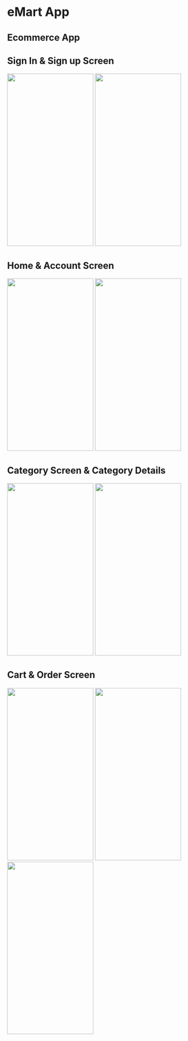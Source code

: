 # eMart App
## Ecommerce App

## Sign In & Sign up Screen
<r>
  <img src="https://github.com/ThamannaUsman/eMart-ecommerce-app/assets/147228856/c29f5ad8-74d4-4fe9-9e8c-a2786b246722" width="200" height="400">
  <img src="https://github.com/ThamannaUsman/eMart-ecommerce-app/assets/147228856/fbe43d98-cc13-4a2a-a23e-a045e2ef303c" width="200" height="400">
</r>

## Home & Account Screen
<r>
  <img src="https://github.com/ThamannaUsman/eMart-ecommerce-app/assets/147228856/bd1f2fab-d549-4124-a521-05511bd46c68" width="200" height="400">
  <img src="https://github.com/ThamannaUsman/eMart-ecommerce-app/assets/147228856/bc8ed634-699c-43f5-bafa-60751b5ce9ce" width="200" height="400">
</r>

## Category Screen & Category Details
<r>
  <img src="https://github.com/ThamannaUsman/eMart-ecommerce-app/assets/147228856/a8e98897-182d-4d3c-a99f-7bee219e795d" width="200" height="400">
  <img src="https://github.com/ThamannaUsman/eMart-ecommerce-app/assets/147228856/681ef0d6-096e-4f47-8b2c-c265f6a19f5b" width="200" height="400">
</r>

## Cart & Order Screen
<r>
  <img src="https://github.com/ThamannaUsman/eMart-ecommerce-app/assets/147228856/d67f4824-e66c-4a13-b216-4e4252266645" width="200" height="400">
  <img src="https://github.com/ThamannaUsman/eMart-ecommerce-app/assets/147228856/e01efd89-4c61-4f3d-968d-5e6f092efb32" width="200" height="400">
  <img src="https://github.com/ThamannaUsman/eMart-ecommerce-app/assets/147228856/a11f9821-db7c-4a2b-867a-dfaf7efe7eb6" width="200" height="400">
</r>
